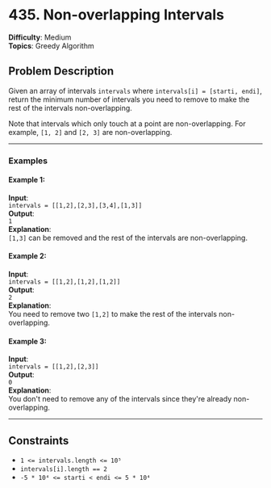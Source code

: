 # 435. Non-overlapping Intervals

**Difficulty**: Medium  
**Topics**: Greedy Algorithm  

## Problem Description

Given an array of intervals `intervals` where `intervals[i] = [starti, endi]`, return the minimum number of intervals you need to remove to make the rest of the intervals non-overlapping.

Note that intervals which only touch at a point are non-overlapping. For example, `[1, 2]` and `[2, 3]` are non-overlapping.

---

### Examples

#### Example 1:
**Input**:  
`intervals = [[1,2],[2,3],[3,4],[1,3]]`  
**Output**:  
`1`  
**Explanation**:  
`[1,3]` can be removed and the rest of the intervals are non-overlapping.

#### Example 2:
**Input**:  
`intervals = [[1,2],[1,2],[1,2]]`  
**Output**:  
`2`  
**Explanation**:  
You need to remove two `[1,2]` to make the rest of the intervals non-overlapping.

#### Example 3:
**Input**:  
`intervals = [[1,2],[2,3]]`  
**Output**:  
`0`  
**Explanation**:  
You don't need to remove any of the intervals since they're already non-overlapping.

---

## Constraints

- `1 <= intervals.length <= 10⁵`
- `intervals[i].length == 2`
- `-5 * 10⁴ <= starti < endi <= 5 * 10⁴`